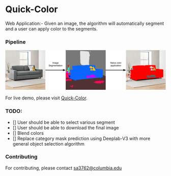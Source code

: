 # Quick-Color
Web Application:- Given an image, the algorithm will automatically segment and a user can apply color to the segments.

### Pipeline
![pipeline](images/pipeline.png)

For live demo, please visit [Quick-Color](https://submagr.github.io/Quick-Color).


### TODO:
* [] User should be able to select various segment
* [] User should be able to download the final image
* [] Blend colors
* [] Replace category mask prediction using Deeplab-V3 with more general object selection algorithm

### Contributing
For contributing, please contact sa3762@columbia.edu

